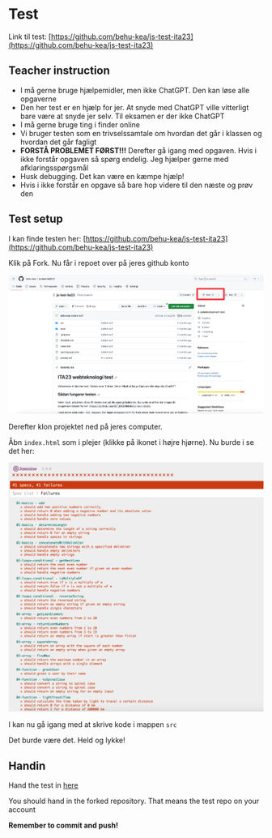 # Test

Link til test: [https://github.com/behu-kea/js-test-ita23](https://github.com/behu-kea/js-test-ita23)



## Teacher instruction

- I må gerne bruge hjælpemidler, men ikke ChatGPT. Den kan løse alle opgaverne
- Den her test er en hjælp for jer. At snyde med ChatGPT ville vitterligt bare være at snyde jer selv. Til eksamen er der ikke ChatGPT
- I må gerne bruge ting i finder online
- Vi bruger testen som en trivselssamtale om hvordan det går i klassen og hvordan det går fagligt
- **FORSTÅ PROBLEMET FØRST!!!** Derefter gå igang med opgaven. Hvis i ikke forstår opgaven så spørg endelig. Jeg hjælper gerne med afklaringsspørgsmål
- Husk debugging. Det kan være en kæmpe hjælp!
- Hvis i ikke forstår en opgave så bare hop videre til den næste og prøv den



## Test setup



I kan finde testen her: [https://github.com/behu-kea/js-test-ita23](https://github.com/behu-kea/js-test-ita23)

Klik på Fork. Nu får i repoet over på jeres github konto

![Fork test](assets/CleanShot-2023-10-05-at-09.56.13.png)

Derefter klon projektet ned på jeres computer.

Åbn `index.html` som i plejer (klikke på ikonet i højre hjørne). Nu burde i se det her:

![Jasmine tests](assets/CleanShot-2023-10-05-at-09.52.02.png)

I kan nu gå igang med at skrive kode i mappen `src`



Det burde være det. Held og lykke!



## Handin

Hand the test in [here](https://kea-fronter.itslearning.com/LearningToolElement/ViewLearningToolElement.aspx?LearningToolElementId=1318095)



You should hand in the forked repository. That means the test repo on your account



**Remember to commit and push!**

